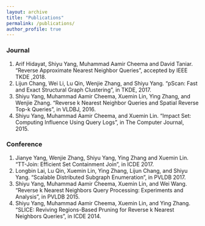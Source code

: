 ```yaml
---
layout: archive
title: "Publications"
permalink: /publications/
author_profile: true
---
```

### Journal
1. Arif Hidayat, Shiyu Yang, Muhammad Aamir Cheema and David Taniar. “Reverse Approximate Nearest Neighbor Queries”, accepted by IEEE TKDE ,2018.
2. Lijun Chang, Wei Li, Lu Qin, Wenjie Zhang, and Shiyu Yang. “pScan: Fast and Exact Structural Graph Clustering”, in TKDE, 2017.
3. Shiyu Yang, Muhammad Aamir Cheema, Xuemin Lin, Ying Zhang, and Wenjie Zhang. “Reverse k Nearest Neighbor Queries and Spatial Reverse Top-k Queries”, in VLDBJ, 2016.
4. Shiyu Yang, Muhammad Aamir Cheema, and Xuemin Lin. “Impact Set: Computing Influence Using Query Logs”, in The Computer Journal, 2015. 


### Conference
1. Jianye Yang, Wenjie Zhang, Shiyu Yang, Ying Zhang and Xuemin Lin. “TT-Join: Efficient Set Containment Join”, in ICDE 2017. 
2. Longbin Lai, Lu Qin, Xuemin Lin, Ying Zhang, Lijun Chang, and Shiyu Yang. “Scalable Distributed Subgraph Enumeration”, in PVLDB 2017. 
3. Shiyu Yang, Muhammad Aamir Cheema, Xuemin Lin, and Wei Wang. “Reverse k Nearest Neighbors Query Processing: Experiments and Analysis”, in PVLDB 2015. 
4. Shiyu Yang, Muhammad Aamir Cheema, Xuemin Lin, and Ying Zhang. “SLICE: Reviving Regions-Based Pruning for Reverse k Nearest Neighbors Queries”, in ICDE 2014. 
